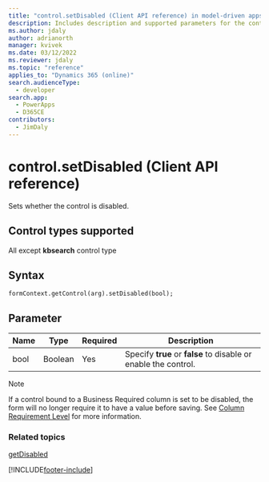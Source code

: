 ```yaml
---
title: "control.setDisabled (Client API reference) in model-driven apps| MicrosoftDocs"
description: Includes description and supported parameters for the control.setDisabled method.
ms.author: jdaly
author: adrianorth
manager: kvivek
ms.date: 03/12/2022
ms.reviewer: jdaly
ms.topic: "reference"
applies_to: "Dynamics 365 (online)"
search.audienceType: 
  - developer
search.app: 
  - PowerApps
  - D365CE
contributors:
  - JimDaly
---
```

# control.setDisabled (Client API reference)



Sets whether the control is disabled.

## Control types supported

All except **kbsearch** control type

## Syntax

`formContext.getControl(arg).setDisabled(bool);`

## Parameter

|Name|Type|Required|Description|
|--|--|--|--|
|bool|Boolean|Yes|Specify **true** or **false** to disable or enable the control.|

>[!NOTE]
> If a control bound to a Business Required column is set to be disabled, the form will no longer require it to have a value before saving. See [Column Requirement Level](https://docs.microsoft.com/en-us/power-apps/developer/data-platform/entity-attribute-metadata#column-requirement-level) for more information.

### Related topics

[getDisabled](getDisabled.md)





[!INCLUDE[footer-include](../../../../../includes/footer-banner.md)]
